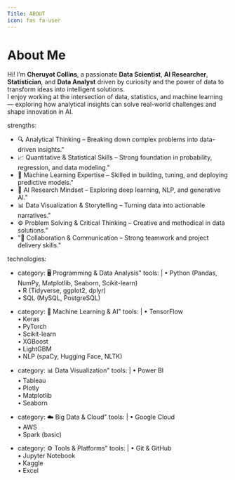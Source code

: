 ```yaml
---
Title: ABOUT
icon: fas fa-user
---
```

# About Me
  Hi! I’m **Cheruyot Collins**, a passionate **Data Scientist**, **AI Researcher**, 
  **Statistician**, and **Data Analyst** driven by curiosity and the power of data 
  to transform ideas into intelligent solutions.  
  I enjoy working at the intersection of data, statistics, and machine learning — 
  exploring how analytical insights can solve real-world challenges and shape innovation in AI.

strengths:
  - 🔍 Analytical Thinking – Breaking down complex problems into data-driven insights."
  - 📈 Quantitative & Statistical Skills – Strong foundation in probability, regression, and data modeling."
  - 🤖 Machine Learning Expertise – Skilled in building, tuning, and deploying predictive models."
  - 🧠 AI Research Mindset – Exploring deep learning, NLP, and generative AI."
  - 📊 Data Visualization & Storytelling – Turning data into actionable narratives."
  - ⚙️ Problem Solving & Critical Thinking – Creative and methodical in data solutions."
  - "🤝 Collaboration & Communication – Strong teamwork and project delivery skills."

technologies:
  - category: 🖥️ Programming & Data Analysis"
    tools: |
      • Python (Pandas, NumPy, Matplotlib, Seaborn, Scikit-learn)  
      • R (Tidyverse, ggplot2, dplyr)  
      • SQL (MySQL, PostgreSQL)
  
  - category: 🤖 Machine Learning & AI"
    tools: |
      • TensorFlow  
      • Keras  
      • PyTorch  
      • Scikit-learn  
      • XGBoost  
      • LightGBM  
      • NLP (spaCy, Hugging Face, NLTK)
  
  - category: 📊 Data Visualization"
    tools: |
      • Power BI  
      • Tableau  
      • Plotly  
      • Matplotlib  
      • Seaborn
  
  - category: ☁️ Big Data & Cloud"
    tools: |
      • Google Cloud  
      • AWS  
      • Spark (basic)
  
  - category: ⚙️ Tools & Platforms"
    tools: |
      • Git & GitHub  
      • Jupyter Notebook  
      • Kaggle  
      • Excel




